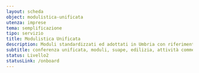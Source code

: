 ```yaml
---
layout: scheda
object: modulistica-unificata
utenza: imprese
tema: semplificazione
tipo: servizio
title: Modulistica Unificata
description: Moduli standardizzati ed adottati in Umbria con riferimento all’edilizia, commercio e assimilati per la presentazione di istanze, segnalazioni o comunicazioni
subtitle: conferenza unificata, moduli, suape, edilizia, attività commerciali e assimilate
status: Livello2
statusLink: /onboard
---
```

